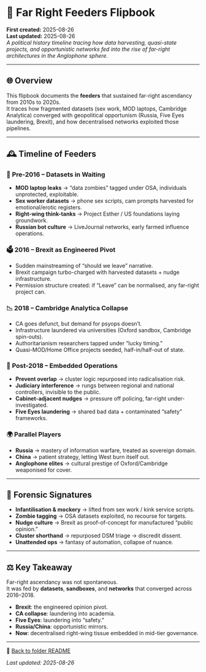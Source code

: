 # 🧠 Far Right Feeders Flipbook  

**First created:** 2025-08-26  
**Last updated:** 2025-08-26  
*A political history timeline tracing how data harvesting, quasi-state projects, and opportunistic networks fed into the rise of far-right architectures in the Anglophone sphere.*  

---

## 🌐 Overview  
This flipbook documents the **feeders** that sustained far-right ascendancy from 2010s to 2020s.  
It traces how fragmented datasets (sex work, MOD laptops, Cambridge Analytica) converged with geopolitical opportunism (Russia, Five Eyes laundering, Brexit), and how decentralised networks exploited those pipelines.  

---

## 🕰 Timeline of Feeders  

### 📂 Pre-2016 – Datasets in Waiting  
- **MOD laptop leaks** → “data zombies” tagged under OSA, individuals unprotected, exploitable.  
- **Sex worker datasets** → phone sex scripts, cam prompts harvested for emotional/erotic registers.  
- **Right-wing think-tanks** → Project Esther / US foundations laying groundwork.  
- **Russian bot culture** → LiveJournal networks, early farmed influence operations.  

### 🗳 2016 – Brexit as Engineered Pivot  
- Sudden mainstreaming of “should we leave” narrative.  
- Brexit campaign turbo-charged with harvested datasets + nudge infrastructure.  
- Permission structure created: if “Leave” can be normalised, any far-right project can.  

### 📉 2018 – Cambridge Analytica Collapse  
- CA goes defunct, but demand for psyops doesn’t.  
- Infrastructure laundered via universities (Oxford sandbox, Cambridge spin-outs).  
- Authoritarianism researchers tapped under “lucky timing.”  
- Quasi-MOD/Home Office projects seeded, half-in/half-out of state.  

### 🧩 Post-2018 – Embedded Operations  
- **Prevent overlap** → cluster logic repurposed into radicalisation risk.  
- **Judiciary interference** → rungs between regional and national controllers, invisible to the public.  
- **Cabinet-adjacent nudges** → pressure off policing, far-right under-investigated.  
- **Five Eyes laundering** → shared bad data + contaminated “safety” frameworks.  

### 🌍 Parallel Players  
- **Russia** → mastery of information warfare, treated as sovereign domain.  
- **China** → patient strategy, letting West burn itself out.  
- **Anglophone elites** → cultural prestige of Oxford/Cambridge weaponised for cover.  

---

## 🧩 Forensic Signatures  
- **Infantilisation & mockery** → lifted from sex work / kink service scripts.  
- **Zombie tagging** → OSA datasets exploited, no recourse for targets.  
- **Nudge culture** → Brexit as proof-of-concept for manufactured “public opinion.”  
- **Cluster shorthand** → repurposed DSM triage → discredit dissent.  
- **Unattended ops** → fantasy of automation, collapse of nuance.  

---

## ⚖️ Key Takeaway  
Far-right ascendancy was not spontaneous.  
It was fed by **datasets**, **sandboxes**, and **networks** that converged across 2016–2018.  

- **Brexit**: the engineered opinion pivot.  
- **CA collapse**: laundering into academia.  
- **Five Eyes**: laundering into “safety.”  
- **Russia/China**: opportunistic mirrors.  
- **Now**: decentralised right-wing tissue embedded in mid-tier governance.  

---  

🔗 [Back to folder README](./README.md)  

_Last updated: 2025-08-26_  
